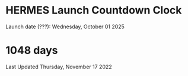# HERMES Launch Countdown Clock

Launch date (???): Wednesday, October 01 2025
# 1048 days

Last Updated Thursday, November 17 2022